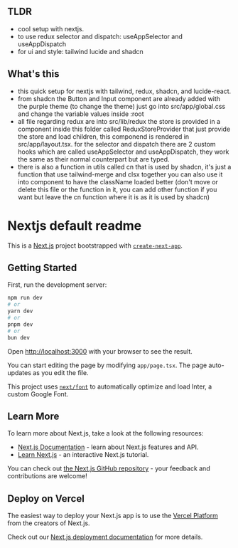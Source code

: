 ## TLDR
- cool setup with nextjs.
- to use redux selector and dispatch: useAppSelector and useAppDispatch
- for ui and style: tailwind lucide and shadcn

## What's this
- this quick setup for nextjs with tailwind, redux, shadcn, and lucide-react.
- from shadcn the Button and Input component are already added with the purple theme (to change the theme) just go into src/app/global.css and change the variable values inside :root
- all file regarding redux are into src/lib/redux the store is provided in a component inside this folder called ReduxStoreProvider that just provide the store and load children, this componend is rendered in src/app/layout.tsx. for the selector and dispatch there are 2 custom hooks which are called useAppSelector and useAppDispatch, they work the same as their normal counterpart but are typed.
- there is also a function in utils called cn that is used by shadcn, it's just a function that use tailwind-merge and clsx together you can also use it into component to have the className loaded better (don't move or delete this file or the function in it, you can add other function if you want but leave the cn function where it is as it is used by shadcn)


# Nextjs default readme

This is a [Next.js](https://nextjs.org/) project bootstrapped with [`create-next-app`](https://github.com/vercel/next.js/tree/canary/packages/create-next-app).

## Getting Started

First, run the development server:

```bash
npm run dev
# or
yarn dev
# or
pnpm dev
# or
bun dev
```

Open [http://localhost:3000](http://localhost:3000) with your browser to see the result.

You can start editing the page by modifying `app/page.tsx`. The page auto-updates as you edit the file.

This project uses [`next/font`](https://nextjs.org/docs/basic-features/font-optimization) to automatically optimize and load Inter, a custom Google Font.

## Learn More

To learn more about Next.js, take a look at the following resources:

- [Next.js Documentation](https://nextjs.org/docs) - learn about Next.js features and API.
- [Learn Next.js](https://nextjs.org/learn) - an interactive Next.js tutorial.

You can check out [the Next.js GitHub repository](https://github.com/vercel/next.js/) - your feedback and contributions are welcome!

## Deploy on Vercel

The easiest way to deploy your Next.js app is to use the [Vercel Platform](https://vercel.com/new?utm_medium=default-template&filter=next.js&utm_source=create-next-app&utm_campaign=create-next-app-readme) from the creators of Next.js.

Check out our [Next.js deployment documentation](https://nextjs.org/docs/deployment) for more details.
